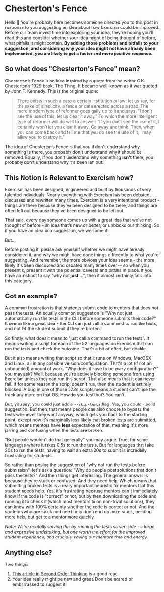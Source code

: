 # Chesterton's Fence

Hello :wave:
You're probably here becomes someone directed you to this post in response to you suggesting an idea about how Exercism could be improved.
Before our team invest time into exploring your idea, they're hoping you'll read this and consider whether your idea might of being thought of before, what pitfalls it might contain.
**By adding those problems and pitfalls to your suggestion, and considering why your idea might not have already been implemented, you are likely to get a faster and more positive response.**

## So what does "Chesterton's Fence" mean?

Chesterton’s Fence is an idea inspired by a quote from the writer G.K. Chesterton’s 1929 book, The Thing.
It became well-known as it was quoted by John F. Kennedy.
This is the original quote:

> There exists in such a case a certain institution or law; let us say, for the sake of simplicity, a fence or gate erected across a road.
> The more modern type of reformer goes gaily up to it and says, “I don’t see the use of this; let us clear it away.”
> To which the more intelligent type of reformer will do well to answer: “If you don’t see the use of it, I certainly won’t let you clear it away. Go away and think. Then, when you can come back and tell me that you do see the use of it, I may allow you to destroy it."

The idea of Chesterton’s Fence is that you if don't understand why something is there, you probably don't understand why it should be removed.
Equally, if you don't understand why something **isn't** there, you probably don't understand why it's been left out.

## This Notion is Relevant to Exercism how?

Exercism has been designed, engineered and built by thousands of very talented individuals.
Nearly everything with Exercism has been debated, discussed and rewritten many times.
Exercism is a very intentional product - things are there because they've been designed to be there, and things are often left out because they've been designed to be left out.

That said, every day someone comes up with a great idea that we've not thought of before - an idea that's new or better, or unblocks our thinking.
So if you have an idea or a suggestion, we welcome it!

But...

Before posting it, please ask yourself whether we might have already considered it, and why we might have done things differently to what you're suggesting.
And remember, the more obvious your idea seems - the more likely it's been discussed and debated many times over -- so when you present it, present it with the potential caveats and pitfalls in place.
If you have an instinct to say "why not **just** ...", then it almost certainly falls into this category.

## Got an example?

A common frustration is that students submit code to mentors that does not pass the tests.
An equally common suggestion is "Why not just automatically run the tests in the CLI before someone submits their code?"
It seems like a great idea - the CLI can just call a command to run the tests, and not let the student submit if they're broken.

So firstly, what does it mean to "just call a command to run the tests".
It means writing a script for each of the 52 languages on Exercism that can run the tests and check the outcome.
That's a bit of effort, but doable.

But it also means writing that script so that it runs on Windows, MacOSX and Linux, all in any possible version/configuration. That's a lot (if not an unbounded) amount of work.
"Why does it have to be _every_ configuration?" you may ask?
Well, because you're actively blocking someone from using Exercism unless they can run this script.
That also means that it can never fail.
If for some reason the script doesn't run, then the student is entirely blocked.
A bug in one of those 52*3*n scripts means a student can't use the track any more on that OS.
How do you test that?
You can't.

But, you say, you could just add a `--skip-tests` flag.
Yes, you could - solid suggestion.
But then, that means people can also choose to bypass the tests whenever they want anyway, which gets you back to the starting point, except now it's marginally less likely that broken tests are submitted, which means mentors have **less** expectation of that, meaning it's more jarring and confusing when the tests **are** broken.

"But people wouldn't do that generally" you may argue. True, for some languages where it takes 0.5s to run the tests.
But for languages that take 20s to run the tests, having to wait an extra 20s to submit is incredbily frustrating for students.

So rather than posing the suggestion of "why not run the tests before submission", let's ask a question: "Why do people post solutions that don't pass the tests?"
And then things get interesting.
The general answer is because they're stuck or confused.
And they need help.
Which means that submitting broken tests is a really important heuristic for mentors that this student needs help.
Yes, it's frustrating because mentors can't immediately know if the code is "correct" or not, but by then downloading the code and running it to check it (which most mentors to on non-trival solutions), they can know with 100% certainty whether the code is correct or not.
And the students who are stuck and need help don't end up more stuck, needing more help, but get to a mentor more quickly.

_Note: We're acutally solving this by running the tests server-side - a large and expensive undertaking, but one worth the effort for the improved student experience, and crucially saving our mentors time and energy._

## Anything else?

Two things:

1. [This article in Second Order Thinking](https://fs.blog/2020/03/chestertons-fence/) is a good read.
2. Your idea really might be new and great. Don't be scared or embarrassed to suggest it!
